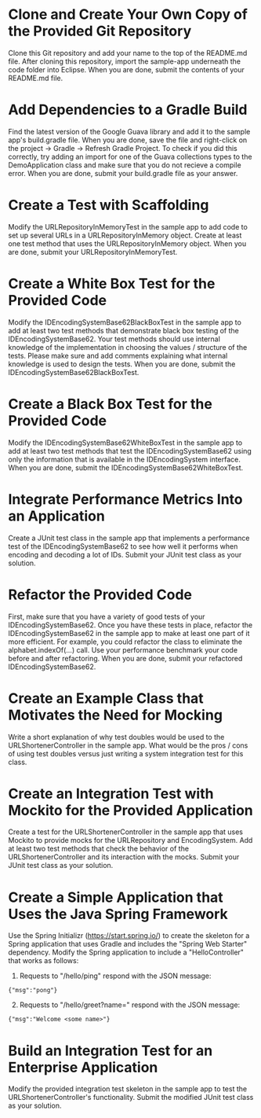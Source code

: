 # Clone and Create Your Own Copy of the Provided Git Repository

Clone this Git repository and add your name to the top of the README.md file. After cloning this repository, import the sample-app underneath the code folder into Eclipse. When you are done, submit the contents of your README.md file. 

# Add Dependencies to a Gradle Build

Find the latest version of the Google Guava library and add it to the sample app's build.gradle file. When you are done, save the file and right-click on the project -> Gradle -> Refresh Gradle Project. To check if you did this correctly, try adding an import for one of the Guava collections types to the DemoApplication class and make sure that you do not recieve a compile error. When you are done, submit your build.gradle file as your answer.

# Create a Test with Scaffolding

Modify the URLRepositoryInMemoryTest in the sample app to add code to set up several URLs in a URLRepositoryInMemory object. Create at least one test method that uses the URLRepositoryInMemory object. When you are done, submit your URLRepositoryInMemoryTest.

# Create a White Box Test for the Provided Code

Modify the IDEncodingSystemBase62BlackBoxTest in the sample app to add at least two test methods that demonstrate black box testing of the IDEncodingSystemBase62. Your test methods should use internal knowledge of the implementation in choosing the values / structure of the tests. Please make sure and add comments explaining what internal knowledge is used to design the tests. When you are done, submit the IDEncodingSystemBase62BlackBoxTest.

# Create a Black Box Test for the Provided Code

Modify the IDEncodingSystemBase62WhiteBoxTest in the sample app to add at least two test methods that test the IDEncodingSystemBase62 using only the information that is available in the IDEncodingSystem interface. When you are done, submit the IDEncodingSystemBase62WhiteBoxTest.

# Integrate Performance Metrics Into an Application

Create a JUnit test class in the sample app that implements a performance test of the IDEncodingSystemBase62 to see how well it performs when encoding and decoding a lot of IDs. Submit your JUnit test class as your solution.

# Refactor the Provided Code

First, make sure that you have a variety of good tests of your IDEncodingSystemBase62. Once you have these tests in place, refactor the IDEncodingSystemBase62 in the sample app to make at least one part of it more efficient. For example, you could refactor the class to eliminate the alphabet.indexOf(...) call. Use your performance benchmark your code before and after refactoring. When you are done, submit your refactored IDEncodingSystemBase62.

# Create an Example Class that Motivates the Need for Mocking

Write a short explanation of why test doubles would be used to the URLShortenerController in the sample app. What would be the pros / cons of using test doubles versus just writing a system integration test for this class.

# Create an Integration Test with Mockito for the Provided Application

Create a test for the URLShortenerController in the sample app that uses Mockito to provide mocks for the URLRepository and EncodingSystem. Add at least two test methods that check the behavior of the URLShortenerController and its interaction with the mocks. Submit your JUnit test class as your solution.

# Create a Simple Application that Uses the Java Spring Framework

Use the Spring Initializr (https://start.spring.io/) to create the skeleton for a Spring application that uses Gradle and includes the "Spring Web Starter" dependency. Modify the Spring application to include a "HelloController" that works as follows:

1. Requests to "/hello/ping" respond with the JSON message: 
```
{"msg":"pong"}
```
2. Requests to "/hello/greet?name=<some name>" respond with the JSON message:
```
{"msg":"Welcome <some name>"}
```

# Build an Integration Test for an Enterprise Application

Modify the provided integration test skeleton in the sample app to test the URLShortenerController's functionality. Submit the modified JUnit test class as your solution.
